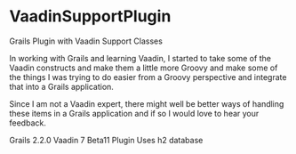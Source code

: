 VaadinSupportPlugin
===================

Grails Plugin with Vaadin Support Classes

In working with Grails and learning Vaadin, I started to take some of the Vaadin constructs and make them a little more Groovy and make some of the things I was trying to do easier from a Groovy perspective and integrate that into a Grails application.

Since I am not a Vaadin expert, there might well be better ways of handling these items in a Grails application and if so I would love to hear your feedback.

Grails 2.2.0
Vaadin 7 Beta11 Plugin
Uses h2 database

